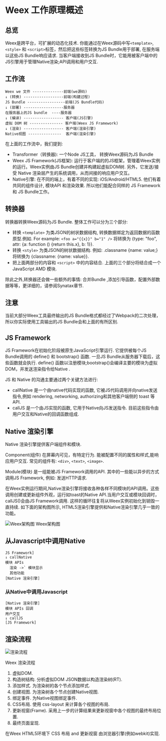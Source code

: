 # Weex 工作原理概述

## 总览
   
Weex是跨平台，可扩展的动态化技术. 你能通过在Weex源码中写`<template>`, `<style>` 和 `<script>`标签，然后把这些标签转换为JS Bundle用于部署, 在服务端以这些JS Bundle响应请求. 当客户端接收到JS Bundle时，它能用被客户端中的JS引擎用于管理Native渲染;API调用和用户交互.
   
## 工作流 

```
Weex we 文件 --------------前端(we源码)
↓ (转换) ------------------前端(构建过程)
JS Bundle -----------------前端(JS Bundle代码)
↓ (部署) ------------------服务器
在服务器上的JS bundle  ----服务器
↓ (编译) ------------------ 客户端(JS引擎)
虚拟 DOM 树 --------------- 客户端(Weex JS Framework)
↓ (渲染) ------------------ 客户端(渲染引擎)
Native视图 ---------------  客户端(渲染引擎)
```

在上面的工作流中，我们提到:

- Transformer（转换器): 一个Node JS工具， 转换Weex源码为JS Bundle
- Weex JS Framework(JS框架): 运行于客户端的的JS框架，管理着Weex实例的运行。Weex实例由JS Bundle创建并构建起虚拟DOM树. 另外，它发送/接受 Native 渲染层产生的系统调用，从而间接的响应用户交互。
- Native引擎: 在不同的端上，有着不同的实现: iOS/Android/HTML5. 他们有着共同的组件设计, 模块API 和渲染效果. 所以他们能配合同样的 JS Framework 和 JS Bundle工作。

## 转换器

转换器转换Weex源码为JS Bundle. 整体工作可以分为三个部分:

- 转换 `<template>` 为类JSON的树状数据结构, 转换数据绑定为返回数据的函数原型.例如. For example: `<foo a="{{x}}" b="1" />` 将转换为 {type: "foo", attr: {a: function () {return this.x}, b: 1}}.
- 转换 `<style>` 为类JSON的树状数据结构. 例如: .classname {name: value;} 将转换为 {classname: {name: value}}.
- 把上面两部分的内容和 `<script>` 中的内容结合. 上面的三个部分将结合成一个JavaScript AMD 模块.

除此之外,转换器还会做一些额外的事情: 合并Bundle ,添加引导函数，配置外部数据等等，更详细的，请参阅Synatax章节.

## 注意

当前大部分Weex工具最终输出的JS Bundle格式都经过了Webpack的二次处理，所以你实际使用工具输出的JS Bundle会和上面的有所区别.

## JS Framework

JS Framework在初始化阶段被原生JavaScript引擎运行. 它提供被每个JS Bundle调用的 define() 和 bootstrap() 函数. 一旦JS Bundle从服务器下载后，这些函数就会执行. define() 函数以注册模块;bootstrap()会编译主要的模块为虚拟DOM，并发送渲染指令给Native .

JS 和 Native 的沟通主要通过两个关键方法进行:

- callNative 是一个由native代码实现的函数, 它被JS代码调用并向native发送指令,例如 rendering, networking, authorizing和其他客户端侧的 toast 等API.
- callJS 是一个由JS实现的函数, 它用于Native向JS发送指令. 目前这些指令由用户交互和Native的回调函数组成.

## Native 渲染引擎
   
Native 渲染引擎提供客户端组件和模块.

Component(组件) 在屏幕内可见，有特定行为. 能被配置不同的属性和样式,能响应用户交互. 常见的组件有: `<div>`, `<text>`, `<image>`.

Module(模块) 是一组能被JS Framework调用的API. 其中的一些能以异步的方式调用JS Framework, 例如: 发送HTTP请求.

在Weex实例运行期间,Native渲染引擎将接收各种各样不同模块的API调用。这些调用创建或更新组件外观，运行如toast的Native API.当用户交互或模块回调时，callJS()会由JS Framework调用. 这样的循环往复将从Weex实例初始化到销毁一直持续. 如下面的架构图所示, HTML5渲染引擎提供和Native渲染引擎几乎一致的功能。

![Weex架构图](https://github.com/myziyue/learn-to-weex/blob/master/images/a01.png)
Weex架构图

## 从Javascript中调用Native

```
JS Framework]
↓ callNative
模块 APIs
  渲染 ->` 模块显示
  其他功能
[Native 渲染引擎]
```

### 从Native中调用Javascript

```
[Native 渲染引擎]
模块 APIs 回调
用户交互
↓ callJS
[JS Framework]
```

## 渲染流程

![渲染流程](https://github.com/myziyue/learn-to-weex/blob/master/images/a02.png)

Weex 渲染流程

1. 虚拟DOM.
2. 构造树结构. 分析虚拟DOM JSON数据以构造渲染树(RT).
3. 添加样式. 为渲染树的各个节点添加样式.
4. 创建视图. 为渲染树各个节点创建Native视图.
5. 绑定事件. 为Native视图绑定事件.
6. CSS布局. 使用 css-layout 来计算各个视图的布局.
7. 更新视窗(Frame). 采用上一步的计算结果来更新视窗中各个视图的最终布局位置.
8. 最终页面呈现.

在Weex HTML5环境下 CSS 布局 and 更新视窗 由浏览器引擎(例如webkit)实现.